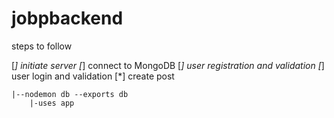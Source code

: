 # jobpbackend

steps to follow

[*] initiate server
[*] connect to MongoDB
[*] user registration and validation
[*] user login and validation
[*] create post


    |--nodemon db --exports db
        |-uses app